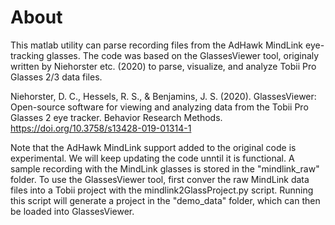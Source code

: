 # About
This matlab utility can parse recording files from the AdHawk MindLink
eye-tracking glasses. The code was based on the GlassesViewer tool, 
originaly written by Niehorster etc. (2020) to parse, visualize, and analyze
Tobii Pro Glasses 2/3 data files.

Niehorster, D. C., Hessels, R. S., & Benjamins, J. S. (2020). GlassesViewer: 
Open-source software for viewing and analyzing data from the Tobii Pro Glasses
 2 eye tracker. Behavior Research Methods. https://doi.org/10.3758/s13428-019-01314-1


Note that the AdHawk MindLink support added to the original code is experimental.
We will keep updating the code unntil it is functional. A sample recording with 
the MindLink glasses is stored in the "mindlink_raw" folder. To use the GlassesViewer
 tool, first conver the raw MindLink data files into a Tobii project with the
mindlink2GlassProject.py script. Running this script will generate a project in 
the "demo_data" folder, which can then be loaded into GlassesViewer.

